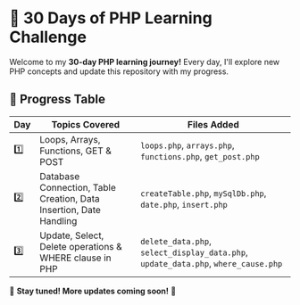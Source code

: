 # 🚀 30 Days of PHP Learning Challenge  

Welcome to my **30-day PHP learning journey!** Every day, I'll explore new PHP concepts and update this repository with my progress.  

## 📅 Progress Table  

| Day  | Topics Covered | Files Added |
|------|---------------|------------|
| 1️⃣  | Loops, Arrays, Functions, GET & POST | `loops.php`, `arrays.php`, `functions.php`, `get_post.php` |
| 2️⃣	| Database Connection, Table Creation, Data Insertion, Date Handling | `createTable.php`, `mySqlDb.php`, `date.php`, `insert.php` |
| 3️⃣	| Update, Select, Delete operations & WHERE clause in PHP	| `delete_data.php`, `select_display_data.php`, `update_data.php`, `where_cause.php` |


🔗 **Stay tuned! More updates coming soon!** 🚀  
